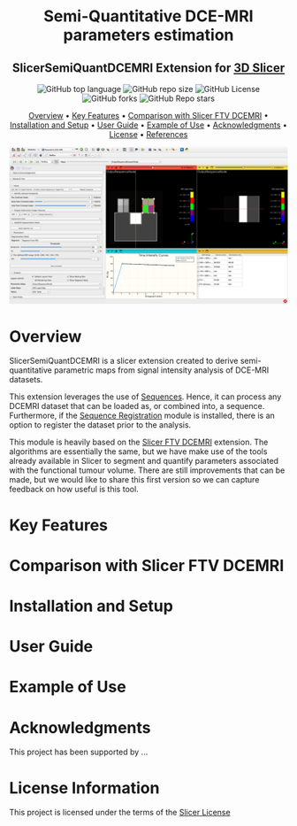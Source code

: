 <h1 align="center">
  Semi-Quantitative DCE-MRI parameters estimation
  <br>
</h1>
<h2 align="center">SlicerSemiQuantDCEMRI Extension for <a href="https://slicer.org" target="_blank">3D Slicer</a></h2>

<p align="center">
<img alt="GitHub top language" src="https://img.shields.io/github/languages/top/jlulloaa/SlicerSemiQuantDCEMRI?style=plastic">
<img alt="GitHub repo size" src="https://img.shields.io/github/repo-size/jlulloaa/SlicerSemiQuantDCEMRI?color=yellow&style=plastic">
<img alt="GitHub License" src="https://img.shields.io/github/license/jlulloaa/SlicerSemiQuantDCEMRI?style=plastic">
<img alt="GitHub forks" src="https://img.shields.io/github/forks/jlulloaa/SlicerSemiQuantDCEMRI?style=social">
<img alt="GitHub Repo stars" src="https://img.shields.io/github/stars/jlulloaa/SlicerSemiQuantDCEMRI?style=social">
</p>

<p align="center">
  <a href="#overview">Overview</a> •
  <a href="#key-features">Key Features</a> •
  <a href="#comparison-with-slicerftvdcemri">Comparison with Slicer FTV DCEMRI</a> •
  <a href="#installation-and-setup">Installation and Setup</a> •
  <a href="#user-guide">User Guide</a> •
  <a href="#example-of-use">Example of Use</a> •
  <a href="#acknowledgments">Acknowledgments</a> •
  <a href="#license-information">License</a> •
  <a href="#references">References</a>
</p>

<img alt="Welcome Page Screenshot" src="docs/imgs/screenshot001.png"> </a>

# Overview

SlicerSemiQuantDCEMRI is a slicer extension created to derive semi-quantitative parametric maps from signal intensity analysis of DCE-MRI datasets. 

This extension leverages the use of [Sequences](https://slicer.readthedocs.io/en/latest/user_guide/modules/sequences.html). Hence, it can process any DCEMRI dataset that can be loaded as, or combined into, a sequence. Furthermore, if the [Sequence Registration](https://github.com/moselhy/SlicerSequenceRegistration#volume-sequence-registration-for-3d-slicer) module is installed, there is an option to register the dataset prior to the analysis. 

This module is heavily based on the [Slicer FTV DCEMRI](https://github.com/rnadkarni2/SlicerBreast_DCEMRI_FTV) extension. The algorithms are essentially the same, but we have make use of the tools already available in Slicer to segment and quantify parameters associated with the functional tumour volume. There are still improvements that can be made, but we would like to share this first version so we can capture feedback on how useful is this tool.



# Key Features

# Comparison with Slicer FTV DCEMRI

# Installation and Setup

# User Guide

# Example of Use
# Acknowledgments
This project has been supported by ...

# License Information

This project is licensed under the terms of the [Slicer License](https://github.com/Slicer/Slicer/blob/master/License.txt)




 